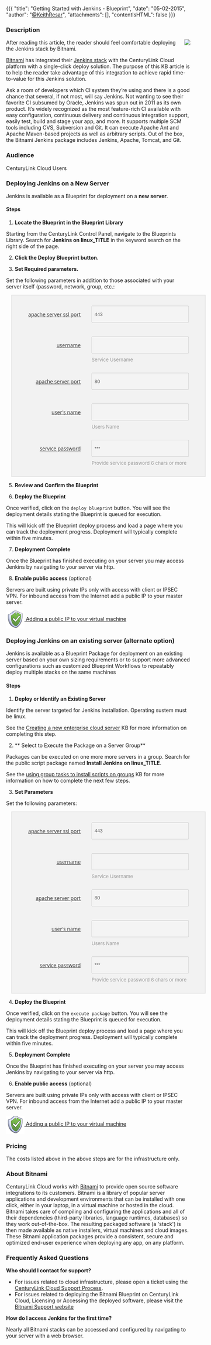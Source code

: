 {{{
  "title": "Getting Started with Jenkins - Blueprint",
  "date": "05-02-2015",
  "author": "<a href='https://twitter.com/KeithResar'>@KeithResar</a>",
  "attachments": [],
  "contentIsHTML": false
}}}



### Description

<img src="//d33np9n32j53g7.cloudfront.net/assets/stacks/jenkins/img/jenkins-stack-110x117-7ed1d23148c869ee6aa6831a71ad9588.png" style="border:0;float:right;max-width:250px">

After reading this article, the reader should feel comfortable deploying the Jenkins stack by Bitnami.

<a href="https://bitnami.com/" rel="no-follow">Bitnami</a> has integrated their <a href="https://bitnami.com/stack/jenkins" rel="no-follow">Jenkins stack</a> with the CenturyLink Cloud platform with a single-click deploy solution.  The purpose of this KB article is to help the reader take advantage of this integration to achieve rapid time-to-value for this Jenkins solution.

Ask a room of developers which CI system they’re using and there is a good chance that several, if not most, will say Jenkins. Not wanting to see their favorite CI subsumed by Oracle, Jenkins was spun out in 2011 as its own product. It’s widely recognized as the most feature-rich CI available with easy configuration, continuous delivery and continuous integration support, easily test, build and stage your app, and more. It supports multiple SCM tools including CVS, Subversion and Git. It can execute Apache Ant and Apache Maven-based projects as well as arbitrary scripts. Out of the box, the Bitnami Jenkins package includes Jenkins, Apache, Tomcat, and Git.


### Audience

CenturyLink Cloud Users


### Deploying Jenkins on a New Server

Jenkins is available as a Blueprint for deployment on a **new server**.

#### Steps


1. **Locate the Blueprint in the Blueprint Library**

  Starting from the CenturyLink Control Panel, navigate to the Blueprints Library. Search for **Jenkins on linux_TITLE** in the keyword search on the right side of the page.

  <!-- TODO - fake tile screenshot -->

2. **Click the Deploy Blueprint button.**

3. **Set Required parameters.**

  Set the following parameters in addition to those associated with your server itself (password, network, group, etc.:

  <!-- TODO - replace with legacy blueprint UI html instead -->

  <div style="margin:1em;color: #838383; background: #f2f2f2; margin:1em; padding: 1em; border:2px solid #e5e5e5;width:500px;">
      <div style="padding: 1em;">
    <label style="font-family: 'Open Sans', Helvetica, Arial, Sans-Serif; font-size:14px; margin: 7px 20px 7px 0; padding-top:7px;color:#333333; text-decoration:underline; text-transform:lowercase; float:left; width:160px;text-align:right;">Apache server SSL port</label>
    <div style="float:left;margin-left:10px;">
      <input style="padding:4px 6px;width:250px;height:34px;" type="text" value="443" disabled="disabled">
      <div style="margin-top:10px; color:#999; font-size:13px; line-height:15px;"></div>
    </div>
    <br style="clear:both;">
  </div>

  <div style="padding: 1em;">
    <label style="font-family: 'Open Sans', Helvetica, Arial, Sans-Serif; font-size:14px; margin: 7px 20px 7px 0; padding-top:7px;color:#333333; text-decoration:underline; text-transform:lowercase; float:left; width:160px;text-align:right;">Username</label>
    <div style="float:left;margin-left:10px;">
      <input style="padding:4px 6px;width:250px;height:34px;" type="text" value="" disabled="disabled">
      <div style="margin-top:10px; color:#999; font-size:13px; line-height:15px;">Service Username</div>
    </div>
    <br style="clear:both;">
  </div>

  <div style="padding: 1em;">
    <label style="font-family: 'Open Sans', Helvetica, Arial, Sans-Serif; font-size:14px; margin: 7px 20px 7px 0; padding-top:7px;color:#333333; text-decoration:underline; text-transform:lowercase; float:left; width:160px;text-align:right;">Apache server port</label>
    <div style="float:left;margin-left:10px;">
      <input style="padding:4px 6px;width:250px;height:34px;" type="text" value="80" disabled="disabled">
      <div style="margin-top:10px; color:#999; font-size:13px; line-height:15px;"></div>
    </div>
    <br style="clear:both;">
  </div>

  <div style="padding: 1em;">
    <label style="font-family: 'Open Sans', Helvetica, Arial, Sans-Serif; font-size:14px; margin: 7px 20px 7px 0; padding-top:7px;color:#333333; text-decoration:underline; text-transform:lowercase; float:left; width:160px;text-align:right;">User's name</label>
    <div style="float:left;margin-left:10px;">
      <input style="padding:4px 6px;width:250px;height:34px;" type="text" value="" disabled="disabled">
      <div style="margin-top:10px; color:#999; font-size:13px; line-height:15px;">Users Name</div>
    </div>
    <br style="clear:both;">
  </div>

  <div style="padding: 1em;">
    <label style="font-family: 'Open Sans', Helvetica, Arial, Sans-Serif; font-size:14px; margin: 7px 20px 7px 0; padding-top:7px;color:#333333; text-decoration:underline; text-transform:lowercase; float:left; width:160px;text-align:right;">Service Password</label>
    <div style="float:left;margin-left:10px;">
      <input style="padding:4px 6px;width:250px;height:34px;" type="text" value="***" disabled="disabled">
      <div style="margin-top:10px; color:#999; font-size:13px; line-height:15px;">Provide service password 6 chars or more</div>
    </div>
    <br style="clear:both;">
  </div>

  </div>

5. **Review and Confirm the Blueprint**

6. **Deploy the Blueprint**

  Once verified, click on the `deploy blueprint` button. You will see the deployment details stating the Blueprint is queued for execution.

  This will kick off the Blueprint deploy process and load a page where you can track the deployment progress. Deployment will typically complete within five minutes.

7. **Deployment Complete**

  Once the Blueprint has finished executing on your server you may access Jenkins by navigating to your server via http.


8. **Enable public access** (optional)

  Servers are built using private IPs only with access with client or IPSEC VPN.  For inbound access from the Internet add a public IP to your master server.

  <a href="../../network/how-to-add-public-ip-to-virtual-machine/">
    <img style="border:0;width:50px;vertical-align:middle;" src="../images/shared_assets/fw_icon.png">
    Adding a public IP to your virtual machine
  </a>



### Deploying Jenkins on an existing server (alternate option)

Jenkins is available as a Blueprint Package for deployment on an existing server based on your own sizing requirements or to support more advanced configurations such as customized Blueprint Workflows to repeatably deploy multiple stacks on the same machines

#### Steps


1. **Deploy or Identify an Existing Server**

  Identify the server targeted for Jenkins installation.  Operating sustem must be linux.

  See the [Creating a new enterprise cloud server](../../servers/creating-a-new-enterprise-cloud-server/) KB for more information on completing this step.


2. ** Select to Execute the Package on a Server Group**

  Packages can be executed on one more more servers in a group.  Search for the public script package named **Install Jenkins on linux_TITLE**.

  See the [using group tasks to install scripts on groups](../../servers/using-group-tasks-to-install-software-and-run-scripts-on-groups/) KB for more information on how to complete the next few steps.


3. **Set Parameters**

  Set the following parameters:

  <div style="margin:1em;color: #838383; background: #f2f2f2; margin:1em; padding: 1em; border:2px solid #e5e5e5;width:500px;">
      <div style="padding: 1em;">
    <label style="font-family: 'Open Sans', Helvetica, Arial, Sans-Serif; font-size:14px; margin: 7px 20px 7px 0; padding-top:7px;color:#333333; text-decoration:underline; text-transform:lowercase; float:left; width:160px;text-align:right;">Apache server SSL port</label>
    <div style="float:left;margin-left:10px;">
      <input style="padding:4px 6px;width:250px;height:34px;" type="text" value="443" disabled="disabled">
      <div style="margin-top:10px; color:#999; font-size:13px; line-height:15px;"></div>
    </div>
    <br style="clear:both;">
  </div>

  <div style="padding: 1em;">
    <label style="font-family: 'Open Sans', Helvetica, Arial, Sans-Serif; font-size:14px; margin: 7px 20px 7px 0; padding-top:7px;color:#333333; text-decoration:underline; text-transform:lowercase; float:left; width:160px;text-align:right;">Username</label>
    <div style="float:left;margin-left:10px;">
      <input style="padding:4px 6px;width:250px;height:34px;" type="text" value="" disabled="disabled">
      <div style="margin-top:10px; color:#999; font-size:13px; line-height:15px;">Service Username</div>
    </div>
    <br style="clear:both;">
  </div>

  <div style="padding: 1em;">
    <label style="font-family: 'Open Sans', Helvetica, Arial, Sans-Serif; font-size:14px; margin: 7px 20px 7px 0; padding-top:7px;color:#333333; text-decoration:underline; text-transform:lowercase; float:left; width:160px;text-align:right;">Apache server port</label>
    <div style="float:left;margin-left:10px;">
      <input style="padding:4px 6px;width:250px;height:34px;" type="text" value="80" disabled="disabled">
      <div style="margin-top:10px; color:#999; font-size:13px; line-height:15px;"></div>
    </div>
    <br style="clear:both;">
  </div>

  <div style="padding: 1em;">
    <label style="font-family: 'Open Sans', Helvetica, Arial, Sans-Serif; font-size:14px; margin: 7px 20px 7px 0; padding-top:7px;color:#333333; text-decoration:underline; text-transform:lowercase; float:left; width:160px;text-align:right;">User's name</label>
    <div style="float:left;margin-left:10px;">
      <input style="padding:4px 6px;width:250px;height:34px;" type="text" value="" disabled="disabled">
      <div style="margin-top:10px; color:#999; font-size:13px; line-height:15px;">Users Name</div>
    </div>
    <br style="clear:both;">
  </div>

  <div style="padding: 1em;">
    <label style="font-family: 'Open Sans', Helvetica, Arial, Sans-Serif; font-size:14px; margin: 7px 20px 7px 0; padding-top:7px;color:#333333; text-decoration:underline; text-transform:lowercase; float:left; width:160px;text-align:right;">Service Password</label>
    <div style="float:left;margin-left:10px;">
      <input style="padding:4px 6px;width:250px;height:34px;" type="text" value="***" disabled="disabled">
      <div style="margin-top:10px; color:#999; font-size:13px; line-height:15px;">Provide service password 6 chars or more</div>
    </div>
    <br style="clear:both;">
  </div>

  </div>

4. **Deploy the Blueprint**

  Once verified, click on the `execute package` button. You will see the deployment details stating the Blueprint is queued for execution.

  This will kick off the Blueprint deploy process and load a page where you can track the deployment progress. Deployment will typically complete within five minutes.

5. **Deployment Complete**

  Once the Blueprint has finished executing on your server you may access Jenkins by navigating to your server via http.


6. **Enable public access** (optional)

  Servers are built using private IPs only with access with client or IPSEC VPN.  For inbound access from the Internet add a public IP to your master server.

  <a href="../../network/how-to-add-public-ip-to-virtual-machine/">
    <img style="border:0;width:50px;vertical-align:middle;" src="../images/shared_assets/fw_icon.png">
    Adding a public IP to your virtual machine
  </a>


### Pricing

The costs listed above in the above steps are for the infrastructure only.


### About Bitnami

CenturyLink Cloud works with [Bitnami](http://www.bitnami.com) to provide open source software integrations to its customers.  Bitnami is a library of popular server applications and development environments that can be installed with one click, either in your laptop, in a virtual machine or hosted in the cloud. Bitnami takes care of compiling and configuring the applications and all of their dependencies (third-party libraries, language runtimes, databases) so they work out-of-the-box. The resulting packaged software (a 'stack') is then made available as native installers, virtual machines and cloud images. These Bitnami application packages provide a consistent, secure and optimized end-user experience when deploying any app, on any platform.


### Frequently Asked Questions

**Who should I contact for support?**

* For issues related to cloud infrastructure, please open a ticket using the [CenturyLink Cloud Support Process](../Support/how-do-i-report-a-support-issue.md).
* For issues related to deploying the Bitnami Blueprint on CenturyLink Cloud, Licensing or Accessing the deployed software, please visit the [Bitnami Support website](http://www.bitnami.com/support)

**How do I access Jenkins for the first time?**

Nearly all Bitnami stacks can be accessed and configured by navigating to your server with a web browser.


